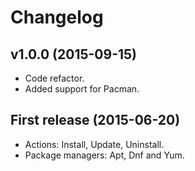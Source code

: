 # Changelog

## v1.0.0 (2015-09-15)

 * Code refactor.
 * Added support for Pacman.

## First release (2015-06-20)

 * Actions: Install, Update, Uninstall.
 * Package managers: Apt, Dnf and Yum.
